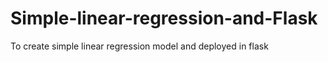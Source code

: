 # Simple-linear-regression-and-Flask
To create simple linear regression model and deployed in flask
